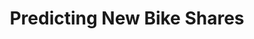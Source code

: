 ---
title: "Predicting New Bike Shares"
excerpt: "Conducted a detailed exploratory analysis on a bike-sharing dataset and identified “hour of the day” as a key predictor of usage patterns. Built and evaluated multiple machine learning models—including Random Forest, Feedforward Neural Network, and Gradient Boosting Machine—using K-fold cross validation. Model performance was assessed using MSE and RMSE, with the Random Forest achieving the best results (RMSE: 258.57).<br/><img src='/images/bikeshares.png' style='width:100%; max-width:1000px; '>"
collection: portfolio
link: "https://docs.google.com/presentation/d/1H7r8UvedYmq49ZO9a3cl6mMqc3ZvG2FRRqaNcdOGpu8/edit?usp=sharing"
---